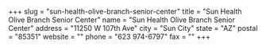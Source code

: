 +++
slug = "sun-health-olive-branch-senior-center"
title = "Sun Health Olive Branch Senior Center"
name = "Sun Health Olive Branch Senior Center"
address = "11250 W 107th Ave"
city = "Sun City"
state = "AZ"
postal = "85351"
website = ""
phone = "623 974-6797"
fax = ""
+++
